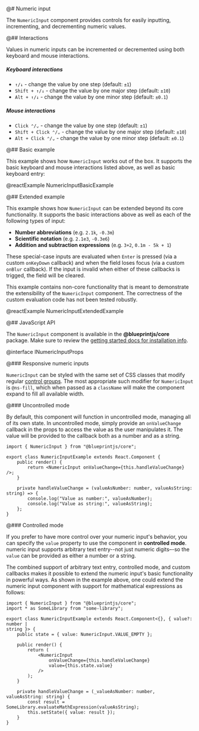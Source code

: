 @# Numeric input

The `NumericInput` component provides controls for easily inputting,
incrementing, and decrementing numeric values.

@## Interactions

Values in numeric inputs can be incremented or decremented using both keyboard and mouse interactions.

##### Keyboard interactions

-   `↑/↓` - change the value by one step (default: `±1`)
-   `Shift + ↑/↓` - change the value by one major step (default: `±10`)
-   `Alt + ↑/↓` - change the value by one minor step (default: `±0.1`)

##### Mouse interactions

-   `Click ⌃/⌄` - change the value by one step (default: `±1`)
-   `Shift + Click ⌃/⌄` - change the value by one major step (default: `±10`)
-   `Alt + Click ⌃/⌄` - change the value by one minor step (default: `±0.1`)

@## Basic example

This example shows how `NumericInput` works out of the box. It supports the
basic keyboard and mouse interactions listed above, as well as basic keyboard
entry:

@reactExample NumericInputBasicExample

@## Extended example

This example shows how `NumericInput` can be extended beyond its core
functionality. It supports the basic interactions above as well as each of the
following types of input:

-   **Number abbreviations** (e.g. `2.1k`, `-0.3m`)
-   **Scientific notation** (e.g. `2.1e3`, `-0.3e6`)
-   **Addition and subtraction expressions** (e.g. `3+2`, `0.1m - 5k + 1`)

These special-case inputs are evaluated when `Enter` is pressed (via a
custom `onKeyDown` callback) and when the field loses focus (via a custom
`onBlur` callback). If the input is invalid when either of these callbacks is
trigged, the field will be cleared.

<div class="@ns-callout @ns-intent-primary @ns-icon-info-sign">

This example contains non-core functionality that is meant to demonstrate
the extensibility of the `NumericInput` component. The correctness of the
custom evaluation code has not been tested robustly.

</div>

@reactExample NumericInputExtendedExample

@## JavaScript API

The `NumericInput` component is available in the **@blueprintjs/core** package.
Make sure to review the [getting started docs for installation info](#blueprint/getting-started).

@interface INumericInputProps

@### Responsive numeric inputs

`NumericInput` can be styled with the same set of CSS classes that modify
regular [control groups](#core/components/control-group). The most appropriate
such modifier for `NumericInput` is `@ns-fill`, which when passed as a
`className` will make the component expand to fill all available width.

@### Uncontrolled mode

By default, this component will function in uncontrolled mode, managing all of
its own state. In uncontrolled mode, simply provide an `onValueChange` callback
in the props to access the value as the user manipulates it. The value will be
provided to the callback both as a number and as a string.

```tsx
import { NumericInput } from "@blueprintjs/core";

export class NumericInputExample extends React.Component {
    public render() {
        return <NumericInput onValueChange={this.handleValueChange} />;
    }

    private handleValueChange = (valueAsNumber: number, valueAsString: string) => {
        console.log("Value as number:", valueAsNumber);
        console.log("Value as string:", valueAsString);
    };
}
```

@### Controlled mode

If you prefer to have more control over your numeric input's behavior, you can
specify the `value` property to use the component in **controlled mode**.
numeric input supports arbitrary text entry--not just numeric digits–-so the
`value` can be provided as either a number or a string.

The combined support of arbitrary text entry, controlled mode, and custom
callbacks makes it possible to extend the numeric input's basic functionality in
powerful ways. As shown in the example above, one could extend the numeric input
component with support for mathematical expressions as follows:

```tsx
import { NumericInput } from "@blueprintjs/core";
import * as SomeLibrary from "some-library";

export class NumericInputExample extends React.Component<{}, { value?: number |
string }> {
    public state = { value: NumericInput.VALUE_EMPTY };

    public render() {
        return (
            <NumericInput
                onValueChange={this.handleValueChange}
                value={this.state.value}
            />
        );
    }

    private handleValueChange = (_valueAsNumber: number, valueAsString: string) {
        const result = SomeLibrary.evaluateMathExpression(valueAsString);
        this.setState({ value: result });
    }
}
```

